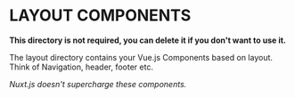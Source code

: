 # LAYOUT COMPONENTS

**This directory is not required, you can delete it if you don't want to use it.**

The layout directory contains your Vue.js Components based on layout. Think of Navigation, header, footer etc.

_Nuxt.js doesn't supercharge these components._
